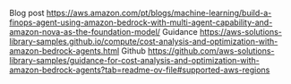Blog post
https://aws.amazon.com/pt/blogs/machine-learning/build-a-finops-agent-using-amazon-bedrock-with-multi-agent-capability-and-amazon-nova-as-the-foundation-model/
Guidance
https://aws-solutions-library-samples.github.io/compute/cost-analysis-and-optimization-with-amazon-bedrock-agents.html
Github
https://github.com/aws-solutions-library-samples/guidance-for-cost-analysis-and-optimization-with-amazon-bedrock-agents?tab=readme-ov-file#supported-aws-regions
